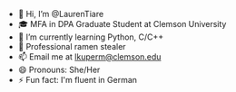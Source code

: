 - 👋 Hi, I’m @LaurenTiare
- 🎓 MFA in DPA Graduate Student at Clemson University  
- 🌱 I’m currently learning Python, C/C++
- 🍜 Professional ramen stealer 
- 📫 Email me at lkuperm@clemson.edu
- 😄 Pronouns: She/Her 
- ⚡ Fun fact: I'm fluent in German

<!---
LaurenTiare/LaurenTiare is a ✨ special ✨ repository because its `README.md` (this file) appears on your GitHub profile.
You can click the Preview link to take a look at your changes.
--->
